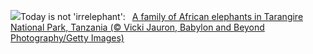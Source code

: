 ![](https://www.bing.com/th?id=OHR.TarangireElephants_EN-US8865263185_UHD.jpg&w=1000)Today is not 'irrelephant':&nbsp;&ensp;[A family of African elephants in Tarangire National Park, Tanzania (© Vicki Jauron, Babylon and Beyond Photography/Getty Images)](https://www.bing.com/th?id=OHR.TarangireElephants_EN-US8865263185_UHD.jpg)
<br><br/>
